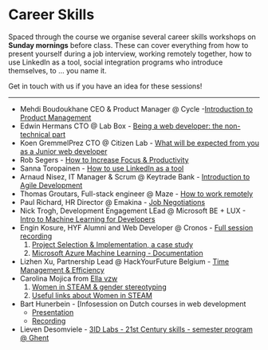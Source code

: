 # Career Skills

Spaced through the course we organise several career skills workshops on **Sunday mornings** before class. These can cover everything from how to present yourself during a job interview, working remotely together, how to use LinkedIn as a tool, social integration programs who introduce themselves, to ... you name it.

Get in touch with us if you have an idea for these sessions!

---

- Mehdi Boudoukhane CEO & Product Manager @ Cycle -[Introduction to Product Management](https://app.ludus.one/8bf64bb6-8f28-4895-825d-473e128a86fc#1)
- Edwin Hermans CTO @ Lab Box - [Being a web developer: the non-technical part](./HYF%20-%20Being%20a%20developer_%20the%20non-technical%20part.pdf)
- Koen GremmelPrez CTO @ Citizen Lab - [What will be expected from you as a Junior web developer](https://docs.google.com/presentation/d/1mUWeyNE4s1cJowZSHOZBEYRqTPEoRBvdOV9BoTtSTuA/edit#slide=id.p)
- Rob Segers - [How to Increase Focus & Productivity](https://github.com/HackYourFutureBelgium/hack-the-talks/blob/master/How_to_increase_focus%26productivity.pdf)
- Sanna Toropainen - [How to use LinkedIn as a tool](https://github.com/HackYourFutureBelgium/hack-the-talks/blob/master/How%20to%20use%20LinkedIn.pdf)
- Arnaud Nisez, IT Manager & Scrum @ Keytrade Bank - [Introduction to Agile Development](https://vimeo.com/493035855/b4e2d05fa4)
- Thomas Groutars, Full-stack engineer @ Maze - [How to work remotely](https://vimeo.com/428942870)
- Paul Richard, HR Director @ Emakina - [Job Negotiations](https://vimeo.com/485055014)
- Nick Trogh, Development Engagement LEad @ Microsoft BE + LUX - [Intro to Machine Learning for Developers](https://vimeo.com/485055014)
- Engin Kosure, HYF Alumni and Web Developer @ Cronos - [Full session recording](https://vimeo.com/517766065)
  1. [Project Selection & Implementation, a case study](https://www.slideshare.net/KatoK1/hyf-project-ideas02)
  2. [Microsoft Azure Machine Learning - Documentation](https://www.slideshare.net/KatoK1/hyf-azure-ml1-243430862)
- Lizhen Xu, Partnership Lead @ HackYourFuture Belgium - [Time Management & Efficiency](https://vimeo.com/535481731)
- Carolina Mojica from [Ella vzw](https://ellavzw.be/)
  1. [Women in STEAM & gender stereotyping](https://github.com/HackYourFutureBelgium/career-skills-sessions/blob/master/Gender-Stereotypes_Ellavzw.pdf)
  2. [Useful links about Women in STEAM](https://github.com/HackYourFutureBelgium/career-skills-sessions/blob/master/Ellavzw_usefullinks.pdf)
- Bart Hunerbein - [Infosession on Dutch courses in web development
  - [Presentation](https://www.canva.com/design/DAEg42UnJOQ/akmnXnpruFqIwkE9ZYNP6A/view?utm_content=DAEg42UnJOQ&utm_campaign=designshare&utm_medium=link&utm_source=sharebutton#4)
  - [Recording](https://vimeo.com/566020016/f6a307f2b0)
- Lieven Desomviele - [3ID Labs - 21st Century skills - semester program @ Ghent](https://vimeo.com/565214544)
